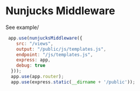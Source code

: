 Nunjucks Middleware
========

See example/

``` javascript
 app.use(nunjucksMiddleware({
    src: "/views",
    output: "/public/js/templates.js",
    endpoint: "/js/templates.js",
    express: app,
    debug: true
  }));
  app.use(app.router);
  app.use(express.static(__dirname + '/public'));
```
